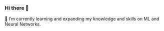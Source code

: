 ### Hi there 👋

🌱 I’m currently learning and expanding my knowledge  and skills on ML and Neural Networks.

